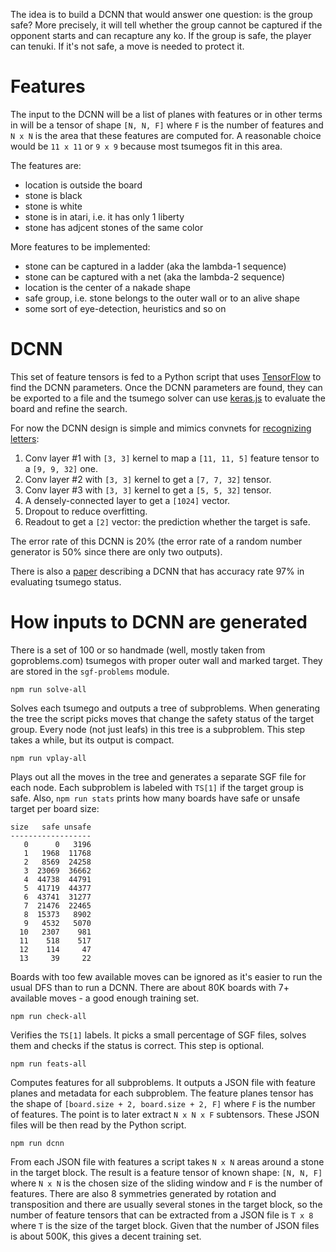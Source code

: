 The idea is to build a DCNN that would answer one question:
is the group safe? More precisely, it will tell whether
the group cannot be captured if the opponent starts
and can recapture any ko. If the group is safe, the player
can tenuki. If it's not safe, a move is needed to protect it.

# Features

The input to the DCNN will be a list of planes with features
or in other terms in will be a tensor of shape `[N, N, F]`
where `F` is the number of features and `N x N` is the area
that these features are computed for. A reasonable choice would
be `11 x 11` or `9 x 9` because most tsumegos fit in this area.

The features are:

- location is outside the board
- stone is black
- stone is white
- stone is in atari, i.e. it has only 1 liberty
- stone has adjcent stones of the same color

More features to be implemented:

- stone can be captured in a ladder (aka the lambda-1 sequence)
- stone can be captured with a net (aka the lambda-2 sequence)
- location is the center of a nakade shape
- safe group, i.e. stone belongs to the outer wall or to an alive shape
- some sort of eye-detection, heuristics and so on

# DCNN

This set of feature tensors is fed to a Python script that uses
[TensorFlow](https://github.com/tensorflow/tensorflow) to find the DCNN parameters. Once the DCNN parameters are found, they can be exported to a file and the tsumego solver can use [keras.js](https://github.com/transcranial/keras-js)
to evaluate the board and refine the search.

For now the DCNN design is simple and mimics convnets for [recognizing letters](https://www.tensorflow.org/get_started/mnist/pros):

1. Conv layer #1 with `[3, 3]` kernel to map a `[11, 11, 5]` feature tensor to a `[9, 9, 32]` one.
2. Conv layer #2 with `[3, 3]` kernel to get a `[7, 7, 32]` tensor.
3. Conv layer #3 with `[3, 3]` kernel to get a `[5, 5, 32]` tensor.
4. A densely-connected layer to get a `[1024]` vector.
5. Dropout to reduce overfitting.
6. Readout to get a `[2]` vector: the prediction whether the target is safe.

The error rate of this DCNN is 20% (the error rate of a random number generator is 50% since there are only two outputs).

There is also a [paper](http://www.cs.cityu.edu.hk/~hwchun/research/PDF/Julian%20WONG%20-%20CCCT%202004%20a.pdf) describing a DCNN that has accuracy rate 97% in evaluating tsumego status.

# How inputs to DCNN are generated

There is a set of 100 or so handmade (well, mostly taken from goproblems.com) tsumegos with proper outer wall and marked target. They are stored in the `sgf-problems` module.

```
npm run solve-all
```

Solves each tsumego and outputs a tree of subproblems. When generating the tree the script picks moves that change the safety status of the target group. Every node (not just leafs) in this tree is a subproblem. This step takes a while, but its output is compact.

```
npm run vplay-all
```

Plays out all the moves in the tree and generates a separate SGF file for each node. Each subproblem is labeled with `TS[1]` if the target group is safe. Also, `npm run stats` prints how many boards have safe or unsafe target per board size:

```
size   safe unsafe
------------------
   0      0   3196
   1   1968  11768
   2   8569  24258
   3  23069  36662
   4  44738  44791
   5  41719  44377
   6  43741  31277
   7  21476  22465
   8  15373   8902
   9   4532   5070
  10   2307    981
  11    518    517
  12    114     47
  13     39     22
```

Boards with too few available moves can be ignored as it's easier to run the usual DFS than to run a DCNN. There are about 80K boards with 7+ available moves - a good enough training set.

```
npm run check-all
```

Verifies the `TS[1]` labels. It picks a small percentage of SGF files, solves them and checks if the status is correct. This step is optional.

```
npm run feats-all
```

Computes features for all subproblems. It outputs a JSON file with feature planes and metadata for each subproblem. The feature planes tensor has the shape of `[board.size + 2, board.size + 2, F]` where `F` is the number of features. The point is to later extract `N x N x F` subtensors. These JSON files will be then read by the Python script.

```
npm run dcnn
```

From each JSON file with features a script takes `N x N` areas around a stone in the target block. The result is a feature tensor of known shape: `[N, N, F]` where `N x N` is the chosen size of the sliding window and `F` is the number of features. There are also 8 symmetries generated by rotation and transposition and there are usually several stones in the target block, so the number of feature tensors that can be extracted from a JSON file is `T x 8` where `T` is the size of the target block. Given that the number of JSON files is about 500K, this gives a decent training set.
